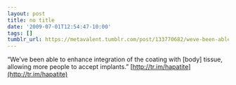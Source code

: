 ```yaml
---
layout: post
title: no title
date: '2009-07-01T12:54:47-10:00'
tags: []
tumblr_url: https://metavalent.tumblr.com/post/133770682/weve-been-able-to-enhance-integration-of-the
---
```

“We’ve been able to enhance integration of the coating with [body] tissue, allowing more people to accept implants.” [http://tr.im/hapatite](http://tr.im/hapatite)

